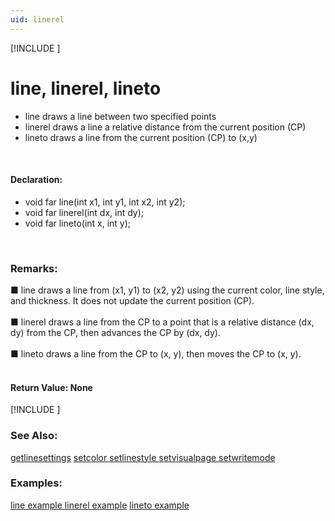 ```yaml
---
uid: linerel
---
```

[!INCLUDE [](graphics_header.md)]
# line, linerel, lineto
* line draws a line between two specified points
* linerel draws a line a relative distance from the current position (CP)
* lineto draws a line from the current position (CP) to (x,y)

<br>

#### Declaration:
* void far line(int x1, int y1, int x2, int y2);
* void far linerel(int dx, int dy);
* void far lineto(int x, int y);

<br>

### Remarks:
■ line draws a line from (x1, y1) to (x2, y2) using the current color, line style, and thickness. It does not update the current position (CP).<br><br>
■ linerel draws a line from the CP to a point that is a relative distance (dx, dy) from the CP, then advances the CP by (dx, dy).<br><br>
■ lineto draws a line from the CP to (x, y), then moves the CP to (x, y).<br><br>

#### Return Value:  None

[!INCLUDE [](portability.md)]

### See Also:
<div class="data"><a href="getlinesettings.md">  getlinesettings</a> <a href="setcolor.md">  setcolor       </a> <a href="setlinestyle.md">  setlinestyle   </a> <a href="setvisualpage.md">  setvisualpage  </a>
<a href="setwritemode.md">  setwritemode   </a>
<br></div>

### Examples:
<div class="data"><a href="line_example.md">  line example   </a> <a href="linerel_example.md">  linerel example</a> <a href="lineto_example.md">  lineto example </a>
</div>

<br>